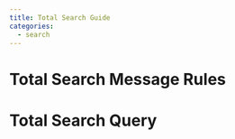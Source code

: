 ```yaml
---
title: Total Search Guide
categories:
  - search
---
```

# Total Search Message Rules

# Total Search Query